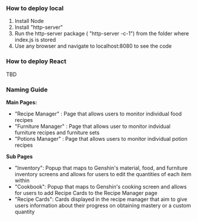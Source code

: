 ### How to deploy local 
1. Install Node
2. Install "http-server" 
3. Run the http-server package ( "http-server -c-1") from the folder where index.js is stored
4. Use any browser and navigate to localhost:8080 to see the code


### How to deploy React
TBD

### Naming Guide

**Main Pages:**
- "Recipe Manager" : Page that allows users to monitor individual food recipes 
- "Furniture Manager" : Page that allows user to monitor indvidual furniture recipes and furniture sets
- "Potions Manager" : Page that allows users to monitor individual potion recipes

**Sub Pages**
- "Inventory": Popup that maps to Genshin's material, food, and furniture inventory screens and allows for users to edit the quantities of each item within
- "Cookbook": Popup that maps to Genshin's cooking screen and allows for users to add Recipe Cards to the Recipe Manager page
- "Recipe Cards": Cards displayed in the recipe manager that aim to give users information about their progress on obtaining mastery or a custom quantity
